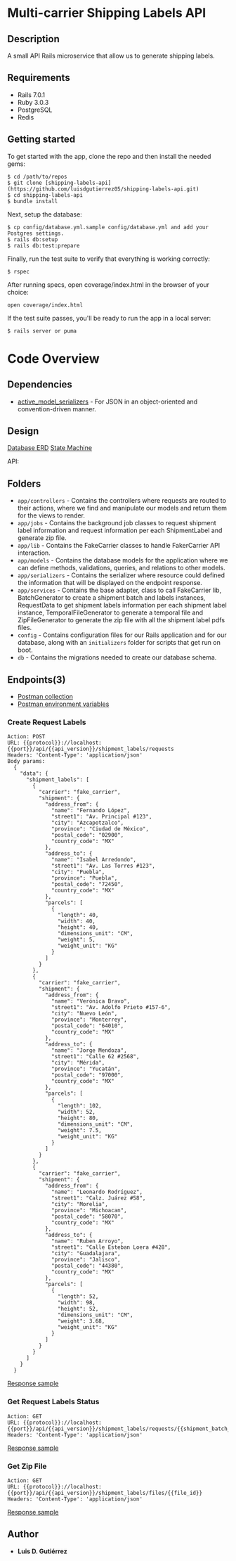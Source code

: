 # Multi-carrier Shipping Labels API

## Description
A small API Rails microservice that allow us to generate shipping labels.

## Requirements
* Rails 7.0.1
* Ruby 3.0.3
* PostgreSQL
* Redis

## Getting started
To get started with the app, clone the repo and then install the needed gems:
```
$ cd /path/to/repos
$ git clone [shipping-labels-api](https://github.com/luisdgutierrez05/shipping-labels-api.git)
$ cd shipping-labels-api
$ bundle install
```

Next, setup the database:
```
$ cp config/database.yml.sample config/database.yml and add your Postgres settings.
$ rails db:setup
$ rails db:test:prepare
```

Finally, run the test suite to verify that everything is working correctly:
```
$ rspec
```

After running specs, open coverage/index.html in the browser of your choice:
```
open coverage/index.html
```

If the test suite passes, you'll be ready to run the app in a local server:
```
$ rails server or puma
```

# Code Overview

## Dependencies
- [active_model_serializers](https://github.com/rails-api/active_model_serializers) - For JSON in an object-oriented and convention-driven manner.

## Design

[Database ERD](doc/diagrams/database-erd.pdf)
[State Machine](doc/diagrams/state-machine-shipment-batch.png)

API:

## Folders
- `app/controllers` - Contains the controllers where requests are routed to their actions, where we find and manipulate our models and return them for the views to render.
- `app/jobs` - Contains the background job classes to request shipment label information and request information per each ShipmentLabel and generate zip file.
- `app/lib` - Contains the FakeCarrier classes to handle FakerCarrier API interaction.
- `app/models` - Contains the database models for the application where we can define methods, validations, queries, and relations to other models.
- `app/serializers` - Contains the serializer where resource could defined the information that will be displayed on the
endpoint response.
- `app/services` - Contains the base adapter, class to call FakeCarrier lib, BatchGenerator to create a shipment batch and labels instances, RequestData to get shipment labels information per each shipment label instance, TemporalFileGenerator to generate a temporal file and ZipFileGenerator to generate the zip file with all the shipment label pdfs files.
- `config` - Contains configuration files for our Rails application and for our database, along with an `initializers` folder for scripts that get run on boot.
- `db` - Contains the migrations needed to create our database schema.

## Endpoints(3)
- [Postman collection](postman/shipping_labels_api.postman_collection.json)
- [Postman environment variables](postman/shipping_labels_api.postman_environment.json)

### Create Request Labels
```
Action: POST
URL: {{protocol}}://localhost:{{port}}/api/{{api_version}}/shipment_labels/requests
Headers: 'Content-Type': 'application/json'
Body params:
  {
    "data": {
      "shipment_labels": [
        {
          "carrier": "fake_carrier",
          "shipment": {
            "address_from": {
              "name": "Fernando López",
              "street1": "Av. Principal #123",
              "city": "Azcapotzalco",
              "province": "Ciudad de México",
              "postal_code": "02900",
              "country_code": "MX"
            },
            "address_to": {
              "name": "Isabel Arredondo",
              "street1": "Av. Las Torres #123",
              "city": "Puebla",
              "province": "Puebla",
              "postal_code": "72450",
              "country_code": "MX"
            },
            "parcels": [
              {
                "length": 40,
                "width": 40,
                "height": 40,
                "dimensions_unit": "CM",
                "weight": 5,
                "weight_unit": "KG"
              }
            ]
          }
        },
        {
          "carrier": "fake_carrier",
          "shipment": {
            "address_from": {
              "name": "Verónica Bravo",
              "street1": "Av. Adolfo Prieto #157-6",
              "city": "Nuevo León",
              "province": "Monterrey",
              "postal_code": "64010",
              "country_code": "MX"
            },
            "address_to": {
              "name": "Jorge Mendoza",
              "street1": "Calle 62 #2568",
              "city": "Mérida",
              "province": "Yucatán",
              "postal_code": "97000",
              "country_code": "MX"
            },
            "parcels": [
              {
                "length": 102,
                "width": 52,
                "height": 80,
                "dimensions_unit": "CM",
                "weight": 7.5,
                "weight_unit": "KG"
              }
            ]
          }
        },
        {
          "carrier": "fake_carrier",
          "shipment": {
            "address_from": {
              "name": "Leonardo Rodríguez",
              "street1": "Calz. Juárez #58",
              "city": "Morelia",
              "province": "Michoacan",
              "postal_code": "58070",
              "country_code": "MX"
            },
            "address_to": {
              "name": "Ruben Arroyo",
              "street1": "Calle Esteban Loera #428",
              "city": "Guadalajara",
              "province": "Jalisco",
              "postal_code": "44380",
              "country_code": "MX"
            },
            "parcels": [
              {
                "length": 52,
                "width": 98,
                "height": 52,
                "dimensions_unit": "CM",
                "weight": 3.68,
                "weight_unit": "KG"
              }
            ]
          }
        }
      ]
    }
  }
```
[Response sample](postman/response_samples/api/v1/shipment_labels/requests/create.json)

### Get Request Labels Status
```
Action: GET
URL: {{protocol}}://localhost:{{port}}/api/{{api_version}}/shipment_labels/requests/{{shipment_batch_id}}
Headers: 'Content-Type': 'application/json'
```
[Response sample](postman/response_samples/api/v1/shipment_labels/requests/show.json)

### Get Zip File
```
Action: GET
URL: {{protocol}}://localhost:{{port}}/api/{{api_version}}/shipment_labels/files/{{file_id}}
Headers: 'Content-Type': 'application/json'
```
[Response sample](spec/fixtures/shipment_labels/batch-example.zip)

## Author

* **Luis D. Gutiérrez**

